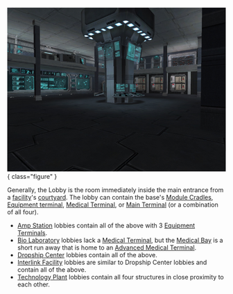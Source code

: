 ![](../images/InterlinkMainLobby.jpg){ class="figure" }

Generally, the Lobby is the room immediately inside the main entrance from a
[facility](../locations/Facilities.md)'s [courtyard](Courtyard.md). The lobby can contain the
base's [Module Cradles](../items/Module_Cradle.md),
[Equipment terminal](../items/Equipment_Terminal.md),
[Medical Terminal](../items/Medical_Terminal.md), or
[Main Terminal](../items/Main_Terminal.md) (or a combination of all four).

- [Amp Station](Amp_Station.md) lobbies contain all of the above with 3
  [Equipment Terminals](../items/Equipment_Terminal.md).
- [Bio Laboratory](Bio_Laboratory.md) lobbies lack a
  [Medical Terminal](../items/Medical_Terminal.md), but the
  [Medical Bay](Medical_Bay.md) is a short run away that is home to an
  [Advanced Medical Terminal](../items/Advanced_Medical_Terminal.md).
- [Dropship Center](Dropship_Center.md) lobbies contain all of the above.
- [Interlink Facility](Interlink.md) lobbies are similar to
  Dropship Center lobbies and contain all of the above.
- [Technology Plant](../locations/Technology_Plant.md) lobbies contain all four structures in
  close proximity to each other.


